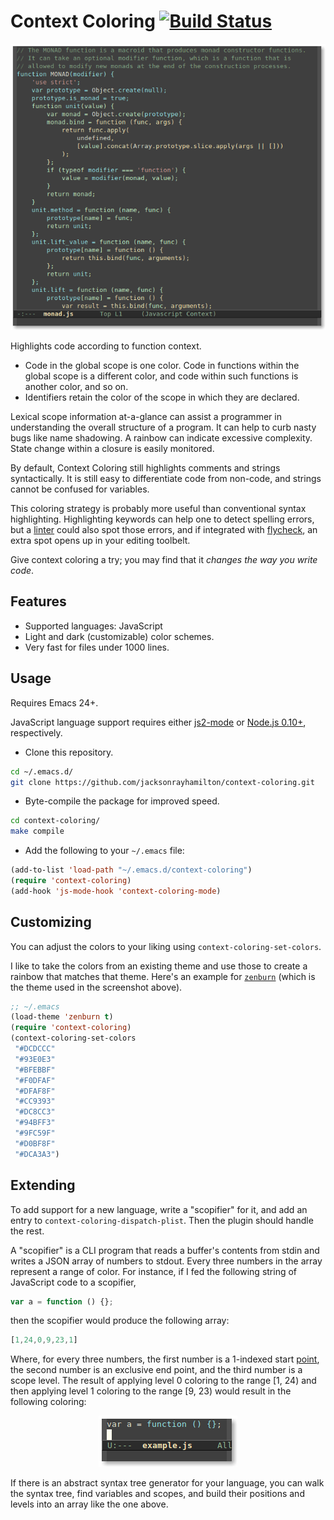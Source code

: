 # Context Coloring [![Build Status](https://travis-ci.org/jacksonrayhamilton/context-coloring.png?branch=develop)](https://travis-ci.org/jacksonrayhamilton/context-coloring)

<p align="center">
  <img alt="Screenshot of JavaScript code highlighted by context." src="screenshot.png" title="Screenshot">
</p>

Highlights code according to function context.

- Code in the global scope is one color. Code in functions within the global
  scope is a different color, and code within such functions is another color,
  and so on.
- Identifiers retain the color of the scope in which they are declared.

Lexical scope information at-a-glance can assist a programmer in understanding
the overall structure of a program. It can help to curb nasty bugs like name
shadowing. A rainbow can indicate excessive complexity. State change within a
closure is easily monitored.

By default, Context Coloring still highlights comments and strings
syntactically. It is still easy to differentiate code from non-code, and strings
cannot be confused for variables.

This coloring strategy is probably more useful than conventional syntax
highlighting. Highlighting keywords can help one to detect spelling errors, but
a [linter][] could also spot those errors, and if integrated with [flycheck][],
an extra spot opens up in your editing toolbelt.

Give context coloring a try; you may find that it *changes the way you write
code*.

## Features

- Supported languages: JavaScript
- Light and dark (customizable) color schemes.
- Very fast for files under 1000 lines.

## Usage

Requires Emacs 24+.

JavaScript language support requires either [js2-mode][] or
[Node.js 0.10+][node], respectively.

- Clone this repository.

```bash
cd ~/.emacs.d/
git clone https://github.com/jacksonrayhamilton/context-coloring.git
```

- Byte-compile the package for improved speed.

```bash
cd context-coloring/
make compile
```

- Add the following to your `~/.emacs` file:

```lisp
(add-to-list 'load-path "~/.emacs.d/context-coloring")
(require 'context-coloring)
(add-hook 'js-mode-hook 'context-coloring-mode)
```

## Customizing

You can adjust the colors to your liking using `context-coloring-set-colors`.

I like to take the colors from an existing theme and use those to create a
rainbow that matches that theme. Here's an example for [`zenburn`][zenburn] (which is the
theme used in the screenshot above).

```lisp
;; ~/.emacs
(load-theme 'zenburn t)
(require 'context-coloring)
(context-coloring-set-colors
 "#DCDCCC"
 "#93E0E3"
 "#BFEBBF"
 "#F0DFAF"
 "#DFAF8F"
 "#CC9393"
 "#DC8CC3"
 "#94BFF3"
 "#9FC59F"
 "#D0BF8F"
 "#DCA3A3")
```

## Extending

To add support for a new language, write a "scopifier" for it, and add an entry
to `context-coloring-dispatch-plist`. Then the plugin should handle the rest.

A "scopifier" is a CLI program that reads a buffer's contents from stdin and
writes a JSON array of numbers to stdout. Every three numbers in the array
represent a range of color. For instance, if I fed the following string of
JavaScript code to a scopifier,

```js
var a = function () {};
```

then the scopifier would produce the following array:

```js
[1,24,0,9,23,1]
```

Where, for every three numbers, the first number is a 1-indexed start [point][],
the second number is an exclusive end point, and the third number is a scope
level. The result of applying level 0 coloring to the range &#91;1, 24) and then
applying level 1 coloring to the range &#91;9, 23) would result in the following
coloring:

<p align="center">
  <img alt="Screenshot of ranges &#91;1, 24) and &#91;9, 23)." src="scopifier.png" title="Screenshot">
</p>

If there is an abstract syntax tree generator for your language, you can walk
the syntax tree, find variables and scopes, and build their positions and levels
into an array like the one above.

[linter]: http://jshint.com/about/
[flycheck]: http://www.flycheck.org/
[zenburn]: http://github.com/bbatsov/zenburn-emacs
[point]: http://www.gnu.org/software/emacs/manual/html_node/elisp/Point.html
[js2-mode]: https://github.com/mooz/js2-mode
[node]: http://nodejs.org/download/
[load path]: https://www.gnu.org/software/emacs/manual/html_node/emacs/Lisp-Libraries.html
